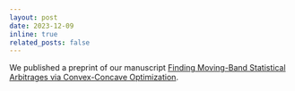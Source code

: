 ```yaml
---
layout: post
date: 2023-12-09 
inline: true
related_posts: false
---
```

We published a preprint of our manuscript [Finding Moving-Band Statistical Arbitrages via Convex-Concave Optimization](https://web.stanford.edu/~boyd/papers/cvx_ccv_stat_arb.html).


